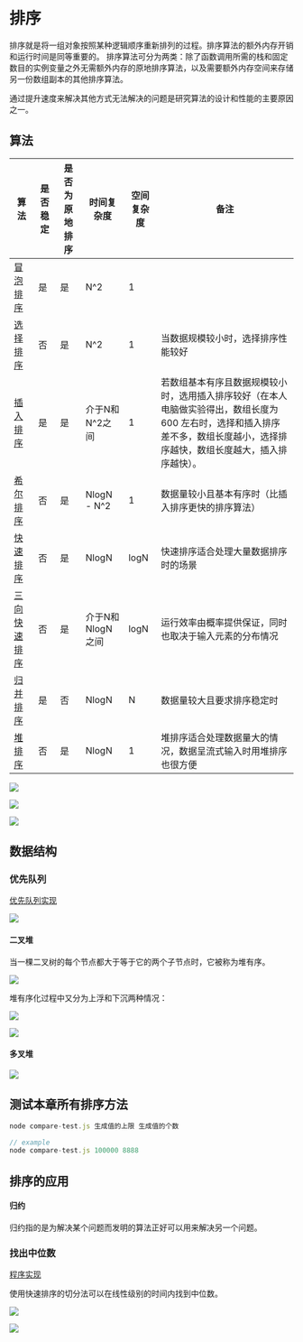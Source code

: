 # 排序
排序就是将一组对象按照某种逻辑顺序重新排列的过程。排序算法的额外内存开销和运行时间是同等重要的。
排序算法可分为两类：除了函数调用所需的栈和固定数目的实例变量之外无需额外内存的原地排序算法，以及需要额外内存空间来存储另一份数组副本的其他排序算法。

通过提升速度来解决其他方式无法解决的问题是研究算法的设计和性能的主要原因之一。

## 算法
|算法|是否稳定|是否为原地排序|时间复杂度|空间复杂度|备注|
|-|-|-|-|-|-|
|[冒泡排序](https://github.com/woai3c/Algorithm/tree/master/02/bubble-sort)|是|是|N^2|1||
|[选择排序](https://github.com/woai3c/Algorithm/tree/master/02/selection-sort)|否|是|N^2|1|当数据规模较小时，选择排序性能较好|
|[插入排序](https://github.com/woai3c/Algorithm/tree/master/02/insertion-sort)|是|是|介于N和N^2之间|1|若数组基本有序且数据规模较小时，选用插入排序较好（在本人电脑做实验得出，数组长度为 600 左右时，选择和插入排序差不多，数组长度越小，选择排序越快，数组长度越大，插入排序越快）。|
|[希尔排序](https://github.com/woai3c/Algorithm/tree/master/02/shell-sort)|否|是|NlogN - N^2|1|数据量较小且基本有序时（比插入排序更快的排序算法）|
|[快速排序](https://github.com/woai3c/Algorithm/tree/master/02/quick-sort)|否|是|NlogN|logN|快速排序适合处理大量数据排序时的场景|
|[三向快速排序](https://github.com/woai3c/Algorithm/tree/master/02/quick-sort)|否|是|介于N和NlogN之间|logN|运行效率由概率提供保证，同时也取决于输入元素的分布情况|
|[归并排序](https://github.com/woai3c/Algorithm/tree/master/02/merge-sort)|是|否|NlogN|N|数据量较大且要求排序稳定时|
|[堆排序](https://github.com/woai3c/Algorithm/tree/master/02/heap-sort)|否|是|NlogN|1|堆排序适合处理数据量大的情况，数据呈流式输入时用堆排序也很方便|

![](../imgs/2-15.png)

![](../imgs/2-16.png)

![](../imgs/2-17.png)

## 数据结构
### 优先队列
[优先队列实现](./priority-queue)

![](../imgs/2-8.png)

#### 二叉堆
当一棵二叉树的每个节点都大于等于它的两个子节点时，它被称为堆有序。

![](../imgs/2-9.png)

堆有序化过程中又分为上浮和下沉两种情况：

![](../imgs/2-10.png)

![](../imgs/2-11.png)

#### 多叉堆
![](../imgs/2-12.png)

## 测试本章所有排序方法
```js
node compare-test.js 生成值的上限 生成值的个数

// example
node compare-test.js 100000 8888
```

## 排序的应用
#### 归约
归约指的是为解决某个问题而发明的算法正好可以用来解决另一个问题。

### 找出中位数
[程序实现](./find-index)

使用快速排序的切分法可以在线性级别的时间内找到中位数。

![](../imgs/2-18.png)

![](../imgs/2-19.png)
